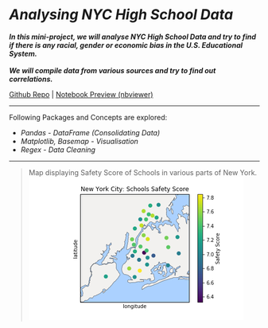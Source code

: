 # *Analysing NYC High School Data*

***In this mini-project, we will analyse NYC High School Data and try to find if there is any racial, gender or economic bias in the U.S. Educational System.<br><br>We will compile data from various sources and try to find out correlations.***

[Github Repo](https://github.com/nveenverma/Projects/tree/master/Analysing%20NYC%20High%20School%20Data) | [Notebook Preview (nbviewer)](https://nbviewer.jupyter.org/github/nveenverma/Projects/blob/master/Analysing%20NYC%20High%20School%20Data/Schools.ipynb)

---

Following Packages and Concepts are explored:

- *Pandas - DataFrame (Consolidating Data)*
- *Matplotlib, Basemap - Visualisation*
- *Regex - Data Cleaning*

---

> Map displaying Safety Score of Schools in various parts of New York.<br>
>![Safety Scores](new_york_schools.png)



